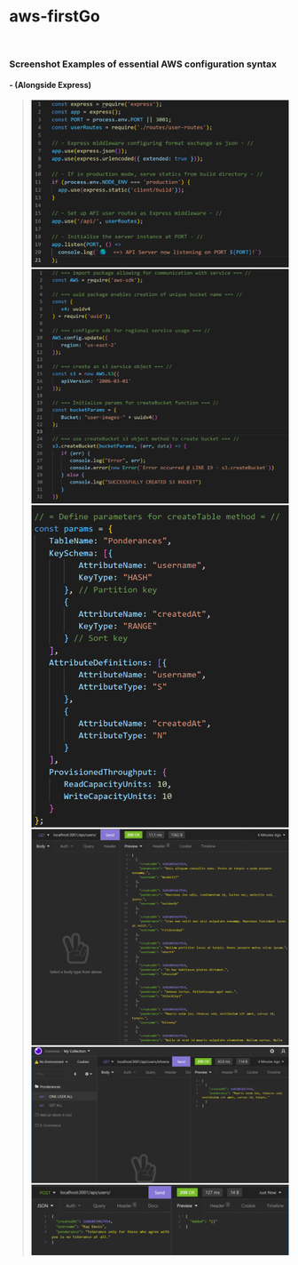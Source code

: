 # aws-firstGo
<br />  

### Screenshot Examples of essential AWS configuration syntax  
#### - (Alongside Express)  
> ![server](README-imgs/server.png)
> ![bucket](README-imgs/bucket.png)  
> ![table-params](README-imgs/table-params.png)
> ![get-all](README-imgs/get-all.png)
> ![get-user](README-imgs/get-user.png)
> ![new-user](README-imgs/new-user.png)
